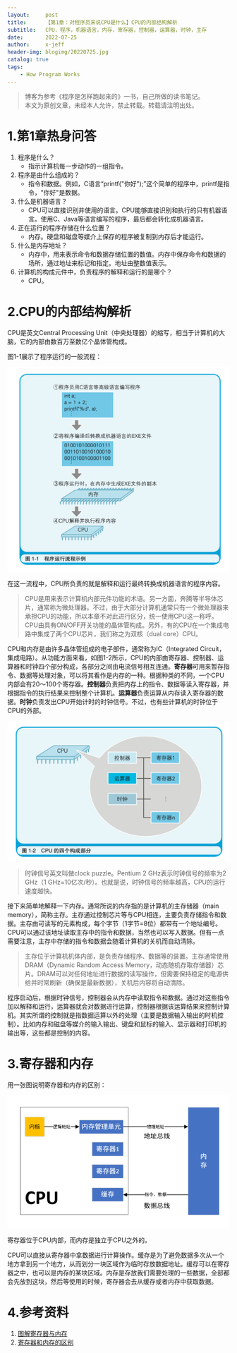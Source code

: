 ```yaml
---
layout:     post
title:      【第1章：对程序员来说CPU是什么】CPU的内部结构解析
subtitle:   CPU，程序，机器语言，内存，寄存器，控制器，运算器，时钟，主存
date:       2022-07-25
author:     x-jeff
header-img: blogimg/20220725.jpg
catalog: true
tags:
    - How Program Works
---
```

>博客为参考《程序是怎样跑起来的》一书，自己所做的读书笔记。  
>本文为原创文章，未经本人允许，禁止转载。转载请注明出处。

# 1.第1章热身问答

1. 程序是什么？
	* 指示计算机每一步动作的一组指令。
2. 程序是由什么组成的？
	* 指令和数据。例如，C语言“printf("你好");”这个简单的程序中，printf是指令，"你好"是数据。
3. 什么是机器语言？
	* CPU可以直接识别并使用的语言。CPU能够直接识别和执行的只有机器语言。使用C、Java等语言编写的程序，最后都会转化成机器语言。
4. 正在运行的程序存储在什么位置？
	* 内存。硬盘和磁盘等媒介上保存的程序被复制到内存后才能运行。
5. 什么是内存地址？
	* 内存中，用来表示命令和数据存储位置的数值。内存中保存命令和数据的场所，通过地址来标记和指定。地址由整数值表示。
6. 计算机的构成元件中，负责程序的解释和运行的是哪个？
	* CPU。

# 2.CPU的内部结构解析

CPU是英文Central Processing Unit（中央处理器）的缩写，相当于计算机的大脑，它的内部由数百万至数亿个晶体管构成。

图1-1展示了程序运行的一般流程：

![](https://github.com/x-jeff/BlogImage/raw/master/HowProgramWorks/1.1/1.png)

在这一流程中，CPU所负责的就是解释和运行最终转换成机器语言的程序内容。

>CPU是用来表示计算机内部元件功能的术语。另一方面，奔腾等半导体芯片，通常称为微处理器。不过，由于大部分计算机通常只有一个微处理器来承担CPU的功能，所以本章不对此进行区分，统一使用CPU这一称呼。CPU由具有ON/OFF开关功能的晶体管构成。另外，有的CPU在一个集成电路中集成了两个CPU芯片，我们称之为双核（dual core）CPU。

CPU和内存是由许多晶体管组成的电子部件，通常称为IC（Integrated Circuit，集成电路）。从功能方面来看，如图1-2所示，CPU的内部由寄存器、控制器、运算器和时钟四个部分构成，各部分之间由电流信号相互连通。**寄存器**可用来暂存指令、数据等处理对象，可以将其看作是内存的一种。根据种类的不同，一个CPU内部会有20～100个寄存器。**控制器**负责把内存上的指令、数据等读入寄存器，并根据指令的执行结果来控制整个计算机。**运算器**负责运算从内存读入寄存器的数据。**时钟**负责发出CPU开始计时的时钟信号。不过，也有些计算机的时钟位于CPU的外部。

![](https://github.com/x-jeff/BlogImage/raw/master/HowProgramWorks/1.1/2.png)

>时钟信号英文叫做clock puzzle。Pentium 2 GHz表示时钟信号的频率为2 GHz（1 GHz=10亿次/秒）。也就是说，时钟信号的频率越高，CPU的运行速度越快。

接下来简单地解释一下内存。通常所说的内存指的是计算机的主存储器（main memory），简称主存。主存通过控制芯片等与CPU相连，主要负责存储指令和数据。主存由可读写的元素构成，每个字节（1字节=8位）都带有一个地址编号。CPU可以通过该地址读取主存中的指令和数据，当然也可以写入数据。但有一点需要注意，主存中存储的指令和数据会随着计算机的关机而自动清除。

>主存位于计算机机体内部，是负责存储程序、数据等的装置。主存通常使用DRAM（Dynamic Random Access Memory，动态随机存取存储器）芯片。DRAM可以对任何地址进行数据的读写操作，但需要保持稳定的电源供给并时常刷新（确保是最新数据），关机后内容将自动清除。

程序启动后，根据时钟信号，控制器会从内存中读取指令和数据。通过对这些指令加以解释和运行，运算器就会对数据进行运算，控制器根据该运算结果来控制计算机。其实所谓的控制就是指数据运算以外的处理（主要是数据输入输出的时机控制）。比如内存和磁盘等媒介的输入输出、键盘和鼠标的输入、显示器和打印机的输出等，这些都是控制的内容。

# 3.寄存器和内存

用一张图说明寄存器和内存的区别：

![](https://github.com/x-jeff/BlogImage/raw/master/HowProgramWorks/1.1/3.png)

寄存器位于CPU内部，而内存是独立于CPU之外的。

CPU可以直接从寄存器中拿数据进行计算操作。缓存是为了避免数据多次从一个地方拿到另一个地方，从而划分一块区域作为临时存放数据地址。缓存可以在寄存器之中，也可以是内存的某块区域。内存是存放我们需要处理的一些数据，全部都会先放到这块，然后等使用的时候，寄存器会去从缓存或者内存中获取数据。

# 4.参考资料

1. [图解寄存器与内存](https://blog.csdn.net/qq_38972634/article/details/108774453)
2. [寄存器和内存的区别](https://www.21ic.com/article/907204.html)